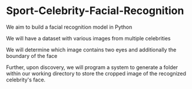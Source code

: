 # Sport-Celebrity-Facial-Recognition

We aim to build a facial recognition model in Python

We will have a dataset with various images from multiple celebrities

We will determine which image contains two eyes and additionally the boundary of the face

Further, upon discovery, we will program a system to generate a folder within our working directory to store the cropped image of the recognized celebrity's face.

